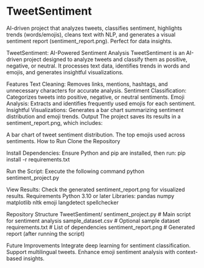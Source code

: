 # TweetSentiment
AI-driven project that analyzes tweets, classifies sentiment, highlights trends (words/emojis), cleans text with NLP, and generates a visual sentiment report (sentiment_report.png). Perfect for data insights.

TweetSentiment: AI-Powered Sentiment Analysis
TweetSentiment is an AI-driven project designed to analyze tweets and classify them as positive, negative, or neutral. It processes text data, identifies trends in words and emojis, and generates insightful visualizations.

Features
Text Cleaning: Removes links, mentions, hashtags, and unnecessary characters for accurate analysis.
Sentiment Classification: Categorizes tweets into positive, negative, or neutral sentiments.
Emoji Analysis: Extracts and identifies frequently used emojis for each sentiment.
Insightful Visualizations: Generates a bar chart summarizing sentiment distribution and emoji trends.
Output
The project saves its results in a sentiment_report.png, which includes:

A bar chart of tweet sentiment distribution.
The top emojis used across sentiments.
How to Run
Clone the Repository


Install Dependencies: Ensure Python and pip are installed, then run:
pip install -r requirements.txt

Run the Script: Execute the following command
python sentiment_project.py


View Results: Check the generated sentiment_report.png for visualized results.
Requirements
Python 3.10 or later
Libraries:
pandas
numpy
matplotlib
nltk
emoji
langdetect
spellchecker

Repository Structure
TweetSentiment/
sentiment_project.py   # Main script for sentiment analysis
 sample_dataset.csv     # Optional sample dataset
 requirements.txt       # List of dependencies
 sentiment_report.png   # Generated report (after running the script)

Future Improvements
Integrate deep learning for sentiment classification.
Support multilingual tweets.
Enhance emoji sentiment analysis with context-based insights.

